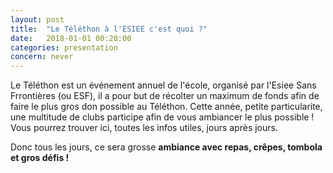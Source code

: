 ```yaml
---
layout: post
title:  "Le Téléthon à l'ESIEE c'est quoi ?"
date:   2018-01-01 00:20:00
categories: presentation
concern: never
---
```


Le Téléthon est un événement annuel de l'école, organisé par l'Esiee Sans Frrontières (ou ESF), il a pour but de récolter un maximum de fonds afin de faire le plus gros don possible au Téléthon.
Cette année, petite particularite, une multitude de clubs participe afin de vous ambiancer le plus possible !
Vous pourrez trouver ici, toutes les infos utiles, jours après jours.

Donc tous les jours, ce sera grosse **ambiance avec repas, crêpes, tombola et gros défis !**
